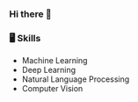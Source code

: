 ### Hi there 👋

### 🖥 Skills

- Machine Learning
- Deep Learning
- Natural Language Processing
- Computer Vision
